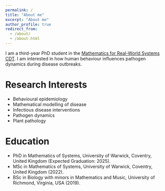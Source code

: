 ```yaml
---
permalink: /
title: "About me"
excerpt: "About me"
author_profile: true
redirect_from: 
  - /about/
  - /about.html
---
```


I am a third-year PhD student in the [Mathematics for Real-World Systems CDT](https://warwick.ac.uk/fac/sci/mathsys/). I am interested in how human behaviour influences pathogen dynamics during disease outbreaks.

Research Interests
======
* Behavioural epidemiology
* Mathematical modelling of disease
* Infectious disease interventions
* Pathogen dynamics
* Plant pathology

Education
======
* PhD in Mathematics of Systems, University of Warwick, Coventry, United Kingdom (Expected Graduation: 2025).
* MSc in Mathematics of Systems, University of Warwick, Coventry, United Kingdom (2022).
* BSc in Biology with minors in Mathematics and Music, University of Richmond, Virginia, USA (2019).
